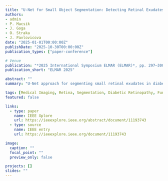 ```yaml
---
title: "U-Net for Small Object Segmentation: Detecting Retinal Exudates in Diabetic Retinopathy"
authors:
- admin
- P. Macsik
- J. Goga
- O. Straka
- J. Pavlovicova
date: "2025-01-01T00:00:00Z"
publishDate: "2025-10-30T00:00:00Z"
publication_types: ["paper-conference"]

# Venue
publication: "*2025 International Symposium ELMAR (ELMAR)*, pp. 297–300"
publication_short: "ELMAR 2025"

abstract: ""
summary: "U-Net approach for segmenting small retinal exudates in diabetic retinopathy fundus images."

tags: [Medical Imaging, Retina, Segmentation, Diabetic Retinopathy, Fundus]
featured: false

links:
  - type: paper
    name: IEEE Xplore
    url: https://ieeexplore.ieee.org/abstract/document/11193743
  - type: source
    name: IEEE entry
    url: https://ieeexplore.ieee.org/document/11193743

image:
  caption: ""
  focal_point: ""
  preview_only: false

projects: []
slides: ""
---
```

